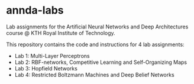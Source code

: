 # annda-labs
Lab assignments for the Artificial Neural Networks and Deep Architectures course @ KTH Royal Institute of Technology.

This repository contains the code and instructions for 4 lab assignments:

- Lab 1: Multi-Layer Perceptrons
- Lab 2: RBF-networks, Competitive Learning and Self-Organizing Maps
- Lab 3: Hopfield Networks
- Lab 4: Restricted Boltzmann Machines and Deep Belief Networks
